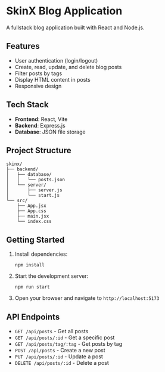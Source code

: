 # SkinX Blog Application

A fullstack blog application built with React and Node.js.

## Features

- User authentication (login/logout)
- Create, read, update, and delete blog posts
- Filter posts by tags
- Display HTML content in posts
- Responsive design

## Tech Stack

- **Frontend**: React, Vite
- **Backend**: Express.js
- **Database**: JSON file storage

## Project Structure

```
skinx/
├── backend/
│   ├── database/
│   │   └── posts.json
│   └── server/
│       ├── server.js
│       └── start.js
└── src/
    ├── App.jsx
    ├── App.css
    ├── main.jsx
    └── index.css
```

## Getting Started

1. Install dependencies:
   ```
   npm install
   ```

2. Start the development server:
   ```
   npm run start
   ```

3. Open your browser and navigate to `http://localhost:5173`

## API Endpoints

- `GET /api/posts` - Get all posts
- `GET /api/posts/:id` - Get a specific post
- `GET /api/posts/tag/:tag` - Get posts by tag
- `POST /api/posts` - Create a new post
- `PUT /api/posts/:id` - Update a post
- `DELETE /api/posts/:id` - Delete a post